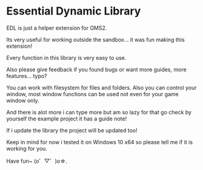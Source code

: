 # Essential Dynamic Library
EDL is just a helper extension for GMS2.

Its very useful for working outside the sandbox... it was fun making this extension!

Every function in this library is very easy to use.

Also please give feedback if you found bugs or want more guides, more features... typo?

You can work with filesystem for files and folders.
Also you can control your window, most window functions can be used not even for your game window only.

And there is alot more i can type more but am so lazy for that go check by yourself the example project it has a guide note!

If i update the library the project will be updated too!

Keep in mind for now i tested it on Windows 10 x64 so please tell me if it is working for you.

Have fun~ (o゜▽゜)o☆.
